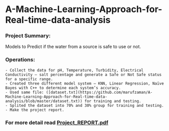# A-Machine-Learning-Approach-for-Real-time-data-analysis

### Project Summary:
Models to Predict if the water from a source is safe to use or not.

### Operations:
	- Collect the data for pH, Temperature, Turbidity, Electrical Conductivity – salt percentage and generate a Safe or Not Safe status for a specific range.
	- Created three different model system – KNN, Linear Regression, Naïve Bayes with C++ to determine each system’s accuracy.
	- Used same file: ([dataset.txt](https://github.com/marufzaman/A-Machine-Learning-Approach-for-Real-time-data-analysis/blob/master/dataset.txt)) for training and testing.
	- Splited the dataset into 70% and 30% group for training and testing.
	- Make the project report.

### For more detail read [Project_REPORT.pdf](https://bit.ly/341EY9g)
